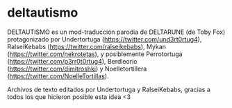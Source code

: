 # deltautismo
DELTAUTISMO es un mod-traducción parodia de DELTARUNE (de Toby Fox) protagonizado por Undertortuga (https://twitter.com/und3rt0rtug4), RalseiKebabs (https://twitter.com/ralseikebabs), Mykan (https://twitter.com/nekrotetas), y posiblemente Perrotortuga (https://twitter.com/p3rr0t0rtug4), Berdleorio (https://twitter.com/dimitroshki) y Noelletortillera (https://twitter.com/NoelleTortillas).

Archivos de texto editados por Undertortuga y RalseiKebabs, gracias a todos los que hicieron posible esta idea <3

